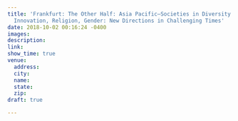 ```yaml
---
title: 'Frankfurt: The Other Half: Asia Pacific—Societies in Diversity and Change.
  Innovation, Religion, Gender: New Directions in Challenging Times'
date: 2018-10-02 00:16:24 -0400
images: 
description: 
link: 
show_time: true
venue:
  address: 
  city: 
  name: 
  state: 
  zip: 
draft: true

---
```

